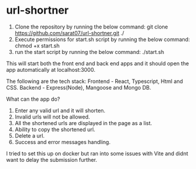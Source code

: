 # url-shortner


1. Clone the repository by running the below command:
git clone https://github.com/sarat07/url-shortner.git ./<workspace>
2. Execute permissions for start.sh script by running the below command:
chmod +x start.sh
3. run the start script by running the below command:
./start.sh

This will start both the front end and back end apps and it should open the app automatically at localhost:3000. 

The following are the tech stack:
Frontend - React, Typescript, Html and CSS.
Backend - Express(Node), Mangoose and Mongo DB.

What can the app do?
1. Enter any valid url and it will shorten.
2. Invalid urls will not be allowed.
3. All the shortened urls are displayed in the page as a list.
4. Ability to copy the shortened url.
5. Delete a url.
6. Success and error messages handling.

I tried to set this up on docker but ran into some issues with Vite and didnt want to delay the submission further. 
